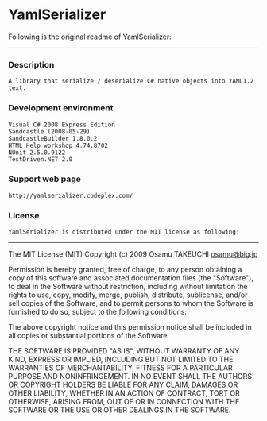 # YamlSerializer


Following is the original readme of YamlSerializer:
___

### Description
	A library that serialize / deserialize C# native objects into YAML1.2 text.

### Development environment 
	Visual C# 2008 Express Edition
	Sandcastle (2008-05-29)
	SandcastleBuilder 1.8.0.2
	HTML Help workshop 4.74.8702
	NUnit 2.5.0.9122
	TestDriven.NET 2.0

### Support web page 
	http://yamlserializer.codeplex.com/

### License
	YamlSerializer is distributed under the MIT license as following:

---
The MIT License (MIT)
Copyright (c) 2009 Osamu TAKEUCHI <osamu@big.jp>

Permission is hereby granted, free of charge, to any person obtaining a copy of 
this software and associated documentation files (the "Software"), to deal in the 
Software without restriction, including without limitation the rights to use, copy, 
modify, merge, publish, distribute, sublicense, and/or sell copies of the Software, 
and to permit persons to whom the Software is furnished to do so, subject to the 
following conditions:

The above copyright notice and this permission notice shall be included in all 
copies or substantial portions of the Software.

THE SOFTWARE IS PROVIDED "AS IS", WITHOUT WARRANTY OF ANY KIND, EXPRESS OR IMPLIED, 
INCLUDING BUT NOT LIMITED TO THE WARRANTIES OF MERCHANTABILITY, FITNESS FOR A 
PARTICULAR PURPOSE AND NONINFRINGEMENT. IN NO EVENT SHALL THE AUTHORS OR COPYRIGHT 
HOLDERS BE LIABLE FOR ANY CLAIM, DAMAGES OR OTHER LIABILITY, WHETHER IN AN ACTION OF 
CONTRACT, TORT OR OTHERWISE, ARISING FROM, OUT OF OR IN CONNECTION WITH THE SOFTWARE 
OR THE USE OR OTHER DEALINGS IN THE SOFTWARE.
